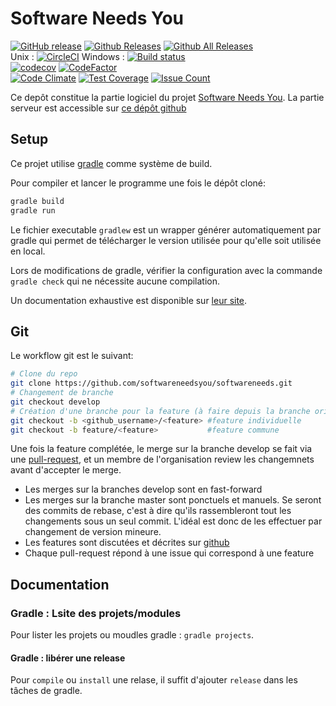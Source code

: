 # Software Needs You
[![GitHub release](https://img.shields.io/github/release/softwareneedsyou/softwareneedsyou.svg)](https://github.com/softwareneedsyou/softwareneedsyou/releases)
[![Github Releases](https://img.shields.io/github/downloads/softwareneedsyou/softwareneedsyou/latest/total.svg)](https://github.com/softwareneedsyou/softwareneedsyou/releases)
[![Github All Releases](https://img.shields.io/github/downloads/softwareneedsyou/softwareneedsyou/total.svg)](https://github.com/softwareneedsyou/softwareneedsyou/releases)
<br/>
Unix : [![CircleCI](https://circleci.com/gh/softwareneedsyou/softwareneedsyou/tree/master.svg?style=shield)](https://circleci.com/gh/softwareneedsyou/softwareneedsyou/tree/master)
Windows : [![Build status](https://ci.appveyor.com/api/projects/status/7gqmng0p2gt008pp/branch/master?svg=true)](https://ci.appveyor.com/project/TristanEduProjet/softwareneedsyou/branch/master)
<br/>
[![codecov](https://codecov.io/gh/softwareneedsyou/softwareneedsyou/branch/master/graph/badge.svg)](https://codecov.io/gh/softwareneedsyou/softwareneedsyou)
[![CodeFactor](https://www.codefactor.io/repository/github/softwareneedsyou/softwareneedsyou/badge)](https://www.codefactor.io/repository/github/softwareneedsyou/softwareneedsyou)
<br/>
[![Code Climate](https://codeclimate.com/github/softwareneedsyou/softwareneedsyou/badges/gpa.svg)](https://codeclimate.com/github/softwareneedsyou/softwareneedsyou)
[![Test Coverage](https://codeclimate.com/github/softwareneedsyou/softwareneedsyou/badges/coverage.svg)](https://codeclimate.com/github/softwareneedsyou/softwareneedsyou/coverage)
[![Issue Count](https://codeclimate.com/github/softwareneedsyou/softwareneedsyou/badges/issue_count.svg)](https://codeclimate.com/github/softwareneedsyou/softwareneedsyou)

Ce depôt constitue la partie logiciel du projet [Software Needs You](https://github.com/softwareneedstou).
La partie serveur est accessible sur [ce dépôt github](https://github.com/softwareneedsyou/softwareneedsyou-server.git)

## Setup
Ce projet utilise [gradle](https://gradle.org/) comme système de build.

Pour compiler et lancer le programme une fois le dépôt cloné:
```bash
gradle build
gradle run
```

Le fichier executable `gradlew` est un wrapper générer automatiquement par gradle qui permet de télécharger le
version utilisée pour qu'elle soit utilisée en local.

Lors de modifications de gradle, vérifier la configuration avec la commande `gradle check` qui ne nécessite
aucune compilation.

Un documentation exhaustive est disponible sur [leur site](https://docs.gradle.org/3.4.1/userguide/userguide.html#gsc.tab=0).

## Git
Le  workflow git est le suivant:
```bash
# Clone du repo
git clone https://github.com/softwareneedsyou/softwareneeds.git
# Changement de branche
git checkout develop
# Création d'une branche pour la feature (à faire depuis la branche origin/develop)
git checkout -b <github_username>/<feature> #feature individuelle
git checkout -b feature/<feature>           #feature commune
```
Une fois la feature complétée, le merge sur la branche develop se fait via une
[pull-request](https://github.com/softwareneedsyou/softwareneedsyou/pulls), et un membre de l'organisation
review les changemnets avant d'accepter le merge.

* Les merges sur la branches develop sont en fast-forward
* Les merges sur la branche master sont ponctuels et manuels. Se seront des commits de rebase, c'est à dire
  qu'ils rassembleront tout les changements sous un seul commit. L'idéal est donc de les effectuer par
  changement de version mineure.
* Les features sont discutées et décrites sur
  [github](https://github.com/softwareneedsyou/softwareneedsyou/projects)
* Chaque pull-request répond à une issue qui correspond à une feature 

## Documentation

### Gradle : Lsite des projets/modules
Pour lister les projets ou moudles gradle : ```gradle projects```.

#### Gradle : libérer une release
Pour ```compile``` ou ```install``` une relase, il suffit d'ajouter ```release``` dans les tâches de gradle.
